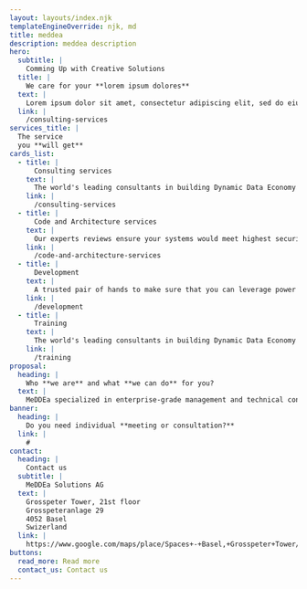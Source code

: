 ```yaml
---
layout: layouts/index.njk
templateEngineOverride: njk, md
title: meddea
description: meddea description
hero:
  subtitle: | 
    Comming Up with Creative Solutions
  title: |
    We care for your **lorem ipsum dolores**
  text: |
    Lorem ipsum dolor sit amet, consectetur adipiscing elit, sed do eiusmod tempor incididunt ut labore et dolore magna aliqua. Ut enim ad minim veniam, quis nostrud exercitation ullamco laboris nisi ut aliquip ex ea commodo consequat.
  link: | 
    /сonsulting-services
services_title: |
  The service
  you **will get**
cards_list:
  - title: | 
      Consulting services
    text: | 
      The world's leading consultants in building Dynamic Data Economy components.
    link: | 
      /сonsulting-services
  - title: |  
      Code and Architecture services
    text: | 
      Our experts reviews ensure your systems would meet highest security standards, data protection regulation.
    link: | 
      /сode-and-architecture-services
  - title: | 
      Development
    text: | 
      A trusted pair of hands to make sure that you can leverage power of DDE in your products.
    link: | 
      /development
  - title: |
      Training
    text: | 
      The world's leading consultants in building Dynamic Data Economy components.
    link: | 
      /training
proposal: 
  heading: |
    Who **we are** and what **we can do** for you?
  text: | 
    MeDDEa specialized in enterprise-grade management and technical consultancy services for a Dynamic Data Economy (DDE) across the three domains of access management, identity managementm, and data management.
banner:
  heading: |
    Do you need individual **meeting or consultation?**
  link: | 
    #
contact: 
  heading: |
    Contact us
  subtitle: |
    MeDDEa Solutions AG
  text: |
    Grosspeter Tower, 21st floor
    Grosspeteranlage 29
    4052 Basel
    Swizerland
  link: |
    https://www.google.com/maps/place/Spaces+-+Basel,+Grosspeter+Tower/@47.5442757,7.6030794,16.25z/data=!4m5!3m4!1s0x4791b836437873c5:0x3741b3ea9de33c59!8m2!3d47.5450004!4d7.6026437
buttons:
  read_more: Read more
  contact_us: Contact us
---
```


